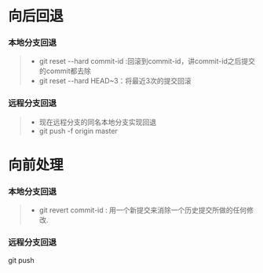 # 向后回退
### 本地分支回退
> * git reset --hard commit-id :回滚到commit-id，讲commit-id之后提交的commit都去除
> * git reset --hard HEAD~3：将最近3次的提交回滚
### 远程分支回退
> * 现在远程分支的同名本地分支实现回退
> * git push -f origin master

# 向前处理
### 本地分支回退
> * git revert commit-id : 用一个新提交来消除一个历史提交所做的任何修改.
### 远程分支回退
git push
